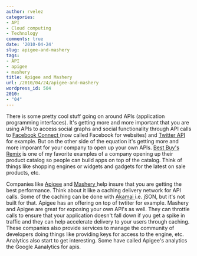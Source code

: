 ```yaml
---
author: rvelez
categories:
- API
- Cloud computing
- Technology
comments: true
date: '2010-04-24'
slug: apigee-and-mashery
tags:
- API
- apigee
- mashery
title: Apigee and Mashery
url: /2010/04/24/apigee-and-mashery
wordpress_id: 504
2010:
- "04"
---
```



There is some pretty cool stuff going on around APIs (application programming interfaces). It's getting more and more important that you are using APIs to access social graphs and social functionality through API calls to [Facebook Connect ](http://developers.facebook.com/docs/guides/web)(now called Facebook for websites) and [Twitter API](http://apiwiki.twitter.com/) for example. But on the other side of the equation it's getting more and more imporant for your company to open up your own APIs. [Best Buy's Remix](http://remix.bestbuy.com/) is one of my favorite examples of a company opening up their product catalog so people can build apps on top of the catalog. Think of things like shopping engines or widgets and gadgets for the latest on sale products, etc.

Companies like [Apigee](http://apigee.com/) and [Mashery ](http://mashery.com/)help insure that you are getting the best performance. Think about it like a caching delivery network for API calls. Some of the caching can be done with [Akamai ](http://apigee.com/)i.e. jSON, but it's not built for that. Apigee has an offering on top of twtiter for example. Mashery and Apigee are great for exposing your own API's as well. They can throttle calls to ensure that your application doesn't fall down if you get a spike in traffic and they can help accelerate delivery to your users through caching. These companies also provide services to manage the community of developers doing things like providing keys for access to the engine, etc. Analytics also start to get interesting. Some have called Apigee's analytics the Google Aanalytics for apis.
